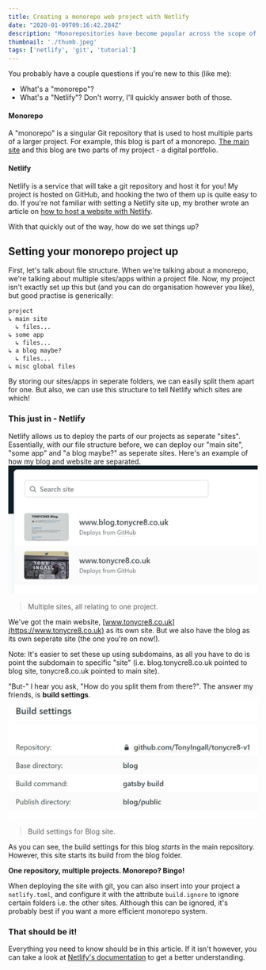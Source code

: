 ```yaml
---
title: Creating a monorepo web project with Netlify
date: "2020-01-09T09:16:42.284Z"
description: "Monorepositories have become popular across the scope of the web. But how do you create a monorepo project with Netlify?"
thumbnail: './thumb.jpeg'
tags: ['netlify', 'git', 'tutorial']
---
```


You probably have a couple questions if you're new to this (like me):
- What's a "monorepo"?
- What's a "Netlify"?
Don't worry, I'll quickly answer both of those.

#### Monorepo

A "monorepo" is a singular Git repository that is used to host multiple parts of a larger project. For example, this blog is part of a monorepo. [The main site](https://www.tonycre8.co.uk) and this blog are two parts of my project - a digital portfolio.

#### Netlify

Netlify is a service that will take a git repository and host it for you! My project is hosted on GitHub, and hooking the two of them up is quite easy to do. If you're not familiar with setting a Netlify site up, my brother wrote an article on [how to host a website with Netlify](https://ingalless.com/free-hosting-with-netlify).

With that quickly out of the way, how do we set things up?

## Setting your monorepo project up

First, let's talk about file structure. When we're talking about a monorepo, we're talking about multiple sites/apps within a project file. Now, my project isn't exactly set up this but (and you can do organisation however you like), but good practise is generically:
```
project
↳ main site
  ↳ files...
↳ some app
  ↳ files...
↳ a blog maybe?
  ↳ files...
↳ misc global files
```
By storing our sites/apps in seperate folders, we can easily split them apart for one. But also, we can use this structure to tell Netlify which sites are  which!

### This just in - Netlify

Netlify allows us to deploy the parts of our projects as seperate "sites". Essentially, with our file structure before, we can deploy our "main site", "some app" and "a blog maybe?" as seperate sites.
Here's an example of how my blog and website are separated.
![Netlify project structure](./netlify_sites.jpg)
>Multiple sites, all relating to one project.

We've got the main website, [www.tonycre8.co.uk](https://www.tonycre8.co.uk) as its own site. But we also have the blog as its own seperate site (the one you're on now!).

Note: It's easier to set these up using subdomains, as all you have to do is point the subdomain to specific "site" (i.e. blog.tonycre8.co.uk pointed to blog site, tonycre8.co.uk pointed to main site).

"But-" I hear you ask, "How do you split them from there?". The answer my friends, is **build settings**.
![Netlify build settings](./netlify_build.jpg)
> Build settings for Blog site.

As you can see, the build settings for this blog *starts* in the main repository. However, this site starts its build from the blog folder.

**One repository, multiple projects. Monorepo? Bingo!**

When deploying the site with git, you can also insert into your project a ```netlify.toml```, and configure it with the attribute ```build.ignore``` to ignore certain folders i.e. the other sites. Although this can be ignored, it's probably best if you want a more efficient monorepo system.

### That should be it!

Everything you need to know should be in this article. If it isn't however, you can take a look at [Netlify's documentation](https://https://www.netlify.com/blog/2019/10/09/launching-monorepo-support-for-netlify-sites/) to get a better understanding.